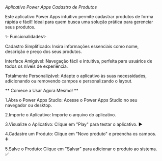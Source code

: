 *Aplicativo Power Apps Cadastro de Produtos* 

Este aplicativo Power Apps intuitivo permite cadastrar produtos de forma rápida e fácil!  Ideal para quem busca uma solução prática para gerenciar seus produtos.

✨ Funcionalidades✨

Cadastro Simplificado: Insira informações essenciais como nome, descrição e preço dos seus produtos. ️

Interface Amigável: Navegação fácil e intuitiva, perfeita para usuários de todos os níveis de experiência.

Totalmente Personalizável: Adapte o aplicativo às suas necessidades, adicionando ou removendo campos e personalizando o layout.

** Comece a Usar Agora Mesmo! **

1.Abra o Power Apps Studio: Acesse o Power Apps Studio no seu navegador ou desktop.

2.Importe o Aplicativo: Importe o arquivo do aplicativo.

3.Visualize o Aplicativo: Clique em "Play" para testar o aplicativo. ▶️

4.Cadastre um Produto: Clique em "Novo produto" e preencha os campos. ➕

5.Salve o Produto: Clique em "Salvar" para adicionar o produto ao sistema. ✅

